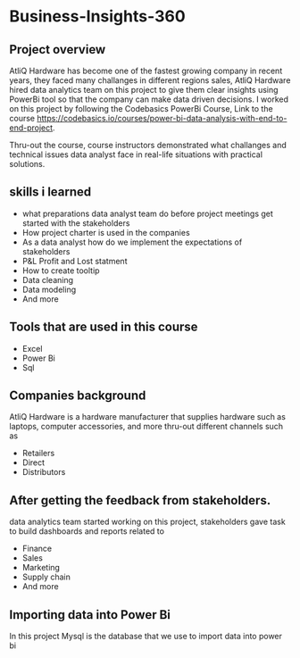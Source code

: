 # Business-Insights-360


## Project overview
AtliQ Hardware has become one of the fastest growing company in recent years, they faced many challanges in different regions sales, AtliQ Hardware hired data analytics team on this project to give them clear insights using PowerBi tool so that the company can make data driven decisions.
I worked on this project by following the Codebasics PowerBi Course, Link to the course https://codebasics.io/courses/power-bi-data-analysis-with-end-to-end-project.

Thru-out the course, course instructors demonstrated what challanges and technical issues data analyst face in real-life situations with practical solutions.


## skills i learned
- what preparations data analyst team do before project meetings get started with the stakeholders
- How project charter is used in the companies
- As a data analyst how do we implement the expectations of stakeholders 
- P&L Profit and Lost statment 
- How to create tooltip
- Data cleaning
- Data modeling
- And more 

## Tools that are used in this course
- Excel
- Power Bi
- Sql

## Companies background
AtliQ Hardware is a hardware manufacturer that supplies hardware such as laptops, computer accessories, and more thru-out different channels such as
- Retailers
- Direct
- Distributors

## After getting the feedback from stakeholders.
data analytics team started working on this project, stakeholders gave task to build dashboards and reports related to
- Finance
- Sales
- Marketing
- Supply chain
- And more

## Importing data into Power Bi
In this project Mysql is the database that we use to import data into power bi
